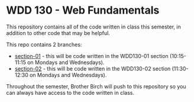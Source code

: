 # WDD 130 - Web Fundamentals

This repository contains all of the code written in class this semester, in addition to other code that may be helpful.

This repo contains 2 branches:

- [section-01](https://github.com/nathanbirch/wdd130-spr22/tree/section-01) - this will be code written in the WDD130-01 section (10:15-11:15 on Mondays and Wednesdays).
- [section-02](https://github.com/nathanbirch/wdd130-spr22/tree/section-02) - this will be code written in the WDD130-02 section (11:30-12:30 on Mondays and Wednesdays).

Throughout the semester, Brother Birch will push to this repository so you can always have access to the code written in class.
